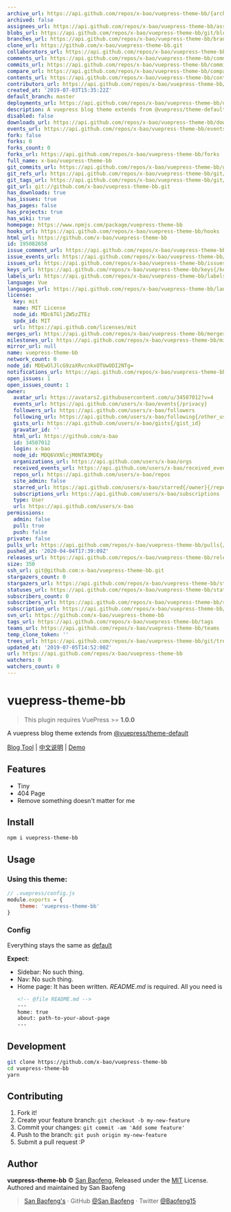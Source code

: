```yaml
---
archive_url: https://api.github.com/repos/x-bao/vuepress-theme-bb/{archive_format}{/ref}
archived: false
assignees_url: https://api.github.com/repos/x-bao/vuepress-theme-bb/assignees{/user}
blobs_url: https://api.github.com/repos/x-bao/vuepress-theme-bb/git/blobs{/sha}
branches_url: https://api.github.com/repos/x-bao/vuepress-theme-bb/branches{/branch}
clone_url: https://github.com/x-bao/vuepress-theme-bb.git
collaborators_url: https://api.github.com/repos/x-bao/vuepress-theme-bb/collaborators{/collaborator}
comments_url: https://api.github.com/repos/x-bao/vuepress-theme-bb/comments{/number}
commits_url: https://api.github.com/repos/x-bao/vuepress-theme-bb/commits{/sha}
compare_url: https://api.github.com/repos/x-bao/vuepress-theme-bb/compare/{base}...{head}
contents_url: https://api.github.com/repos/x-bao/vuepress-theme-bb/contents/{+path}
contributors_url: https://api.github.com/repos/x-bao/vuepress-theme-bb/contributors
created_at: '2019-07-03T15:35:22Z'
default_branch: master
deployments_url: https://api.github.com/repos/x-bao/vuepress-theme-bb/deployments
description: A vuepress blog theme extends from @vuepress/theme-default
disabled: false
downloads_url: https://api.github.com/repos/x-bao/vuepress-theme-bb/downloads
events_url: https://api.github.com/repos/x-bao/vuepress-theme-bb/events
fork: false
forks: 0
forks_count: 0
forks_url: https://api.github.com/repos/x-bao/vuepress-theme-bb/forks
full_name: x-bao/vuepress-theme-bb
git_commits_url: https://api.github.com/repos/x-bao/vuepress-theme-bb/git/commits{/sha}
git_refs_url: https://api.github.com/repos/x-bao/vuepress-theme-bb/git/refs{/sha}
git_tags_url: https://api.github.com/repos/x-bao/vuepress-theme-bb/git/tags{/sha}
git_url: git://github.com/x-bao/vuepress-theme-bb.git
has_downloads: true
has_issues: true
has_pages: false
has_projects: true
has_wiki: true
homepage: https://www.npmjs.com/package/vuepress-theme-bb
hooks_url: https://api.github.com/repos/x-bao/vuepress-theme-bb/hooks
html_url: https://github.com/x-bao/vuepress-theme-bb
id: 195082658
issue_comment_url: https://api.github.com/repos/x-bao/vuepress-theme-bb/issues/comments{/number}
issue_events_url: https://api.github.com/repos/x-bao/vuepress-theme-bb/issues/events{/number}
issues_url: https://api.github.com/repos/x-bao/vuepress-theme-bb/issues{/number}
keys_url: https://api.github.com/repos/x-bao/vuepress-theme-bb/keys{/key_id}
labels_url: https://api.github.com/repos/x-bao/vuepress-theme-bb/labels{/name}
language: Vue
languages_url: https://api.github.com/repos/x-bao/vuepress-theme-bb/languages
license:
  key: mit
  name: MIT License
  node_id: MDc6TGljZW5zZTEz
  spdx_id: MIT
  url: https://api.github.com/licenses/mit
merges_url: https://api.github.com/repos/x-bao/vuepress-theme-bb/merges
milestones_url: https://api.github.com/repos/x-bao/vuepress-theme-bb/milestones{/number}
mirror_url: null
name: vuepress-theme-bb
network_count: 0
node_id: MDEwOlJlcG9zaXRvcnkxOTUwODI2NTg=
notifications_url: https://api.github.com/repos/x-bao/vuepress-theme-bb/notifications{?since,all,participating}
open_issues: 1
open_issues_count: 1
owner:
  avatar_url: https://avatars2.githubusercontent.com/u/34507012?v=4
  events_url: https://api.github.com/users/x-bao/events{/privacy}
  followers_url: https://api.github.com/users/x-bao/followers
  following_url: https://api.github.com/users/x-bao/following{/other_user}
  gists_url: https://api.github.com/users/x-bao/gists{/gist_id}
  gravatar_id: ''
  html_url: https://github.com/x-bao
  id: 34507012
  login: x-bao
  node_id: MDQ6VXNlcjM0NTA3MDEy
  organizations_url: https://api.github.com/users/x-bao/orgs
  received_events_url: https://api.github.com/users/x-bao/received_events
  repos_url: https://api.github.com/users/x-bao/repos
  site_admin: false
  starred_url: https://api.github.com/users/x-bao/starred{/owner}{/repo}
  subscriptions_url: https://api.github.com/users/x-bao/subscriptions
  type: User
  url: https://api.github.com/users/x-bao
permissions:
  admin: false
  pull: true
  push: false
private: false
pulls_url: https://api.github.com/repos/x-bao/vuepress-theme-bb/pulls{/number}
pushed_at: '2020-04-04T17:39:09Z'
releases_url: https://api.github.com/repos/x-bao/vuepress-theme-bb/releases{/id}
size: 350
ssh_url: git@github.com:x-bao/vuepress-theme-bb.git
stargazers_count: 0
stargazers_url: https://api.github.com/repos/x-bao/vuepress-theme-bb/stargazers
statuses_url: https://api.github.com/repos/x-bao/vuepress-theme-bb/statuses/{sha}
subscribers_count: 0
subscribers_url: https://api.github.com/repos/x-bao/vuepress-theme-bb/subscribers
subscription_url: https://api.github.com/repos/x-bao/vuepress-theme-bb/subscription
svn_url: https://github.com/x-bao/vuepress-theme-bb
tags_url: https://api.github.com/repos/x-bao/vuepress-theme-bb/tags
teams_url: https://api.github.com/repos/x-bao/vuepress-theme-bb/teams
temp_clone_token: ''
trees_url: https://api.github.com/repos/x-bao/vuepress-theme-bb/git/trees{/sha}
updated_at: '2019-07-05T14:52:00Z'
url: https://api.github.com/repos/x-bao/vuepress-theme-bb
watchers: 0
watchers_count: 0
---
```


# vuepress-theme-bb

> This plugin requires VuePress >= **1.0.0**

A vuepress blog theme extends from [@vuepress/theme-default](https://github.com/vuejs/vuepress/blob/master/packages/%40vuepress/theme-default/README.md)

[Blog Tool](https://www.npmjs.com/package/vuepress-plugin-new) | [中文说明](https://raw.githubusercontent.com/Baofeng/vuepress-theme-bb/master/README-zh.md)  |  [Demo](https://blog.sanbaofengs.com)

## Features

- Tiny
- 404 Page
- Remove something doesn't matter for me

## Install

```bash
npm i vuepress-theme-bb
```

## Usage

### Using this theme:

```js
// .vuepress/config.js
module.exports = {
    theme: 'vuepress-theme-bb'
}
```

### Config

Everything stays the same as [default](https://v1.vuepress.vuejs.org/zh/theme/default-theme-config.html)

**Expect**:
- Sidebar: No such thing.
- Nav: No such thing.
- Home page: It has been written. *README.md* is required. All you need is
    ```md
    <!-- @file README.md -->
    ---
    home: true
    about: path-to-your-about-page
    ---
    ```

## Development

```bash
git clone https://github.com/x-bao/vuepress-theme-bb
cd vuepress-theme-bb
yarn
```

## Contributing

1. Fork it!
2. Create your feature branch: `git checkout -b my-new-feature`
3. Commit your changes: `git commit -am 'Add some feature'`
4. Push to the branch: `git push origin my-new-feature`
5. Submit a pull request :P


## Author

**vuepress-theme-bb** © [San Baofeng](https://github.com/x-bao), Released under the [MIT](https://raw.githubusercontent.com/Baofeng/vuepress-theme-bb/master/LICENSE) License.<br>
Authored and maintained by San Baofeng

> [San Baofeng's](https://arts.sanbaofengs.com) · GitHub [@San Baofeng](https://github.com/x-bao) · Twitter [@Baofeng15](https://twitter.com/Baofeng15)
